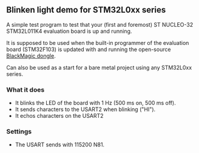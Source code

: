 ## Blinken light demo for STM32L0xx series

A simple test program to test that your (first and foremost)
ST NUCLEO-32 STM32L011K4 evaluation board is up and running.

It is supposed to be used when the built-in programmer of the
evaluation board (STM32F103) is updated with and running the open-source
[BlackMagic dongle](https://github.com/blacksphere/blackmagic).

Can also be used as a start for a bare metal project using any STM32L0xx series.

### What it does
* It blinks the LED of the board with 1 Hz (500 ms on, 500 ms off).
* It sends characters to the USART2 when blinking ("HI").
* It echos characters on the USART2

### Settings
* The USART sends with 115200 N81.